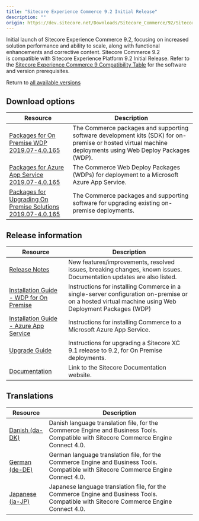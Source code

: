 ```yaml
---
title: "Sitecore Experience Commerce 9.2 Initial Release"
description: ""
origin: https://dev.sitecore.net/Downloads/Sitecore_Commerce/92/Sitecore_Experience_Commerce_92_Initial_Release.aspx
---
```


Initial launch of Sitecore Experience Commerce 9.2, focusing on increased solution performance and ability to scale, along with functional enhancements and corrective content. Sitecore Commerce 9.2 is compatible with Sitecore Experience Platform 9.2 Initial Release. Refer to the [Sitecore Experience Commerce 9 Compatibility Table](https://kb.sitecore.net/articles/804595) for the software and version prerequisites.

Return to [all available versions](/downloads/Sitecore_Commerce)

## Download options

 | Resource | Description |
 | --- | --- |
 | [Packages for On Premise WDP 2019.07-4.0.165](https://scdp.blob.core.windows.net/downloads/Sitecore%20Commerce/92/Sitecore%20Experience%20Commerce%2092%20Initial%20Release/Secure/Sitecore.Commerce.WDP.2019.07-4.0.165.zip) | The Commerce packages and supporting software development kits (SDK) for on-premise or hosted virtual machine deployments using Web Deploy Packages (WDP). |
 | [Packages for Azure App Service 2019.07-4.0.165](https://scdp.blob.core.windows.net/downloads/Sitecore%20Commerce/92/Sitecore%20Experience%20Commerce%2092%20Initial%20Release/Secure/Sitecore.Commerce.Azure.2019.07-4.0.165.zip) | The Commerce Web Deploy Packages (WDPs) for deployment to a Microsoft Azure App Service. |
 | [Packages for Upgrading On Premise Solutions 2019.07-4.0.165](https://scdp.blob.core.windows.net/downloads/Sitecore%20Commerce/92/Sitecore%20Experience%20Commerce%2092%20Initial%20Release/Secure/Sitecore.Commerce.2019.07-4.0.165.zip) | The Commerce packages and supporting software for upgrading existing on-premise deployments. |

## Release information

 | Resource | Description |
 | --- | --- |
 | [Release Notes](/downloads/Sitecore_Commerce/92/Sitecore_Experience_Commerce_92_Initial_Release/Release_Notes) | New features/improvements, resolved issues, breaking changes, known issues. Documentation updates are also listed. |
 | [Installation Guide - WDP for On Premise](https://scdp.blob.core.windows.net/downloads/Sitecore%20Commerce/92/Sitecore%20Experience%20Commerce%2092%20Initial%20Release/Secure/Sitecore_XC-9.2_Installation_Guide_for_On-Prem.pdf) | Instructions for installing Commerce in a single-server configuration on-premise or on a hosted virtual machine using Web Deployment Packages (WDP) |
 | [Installation Guide - Azure App Service](https://scdp.blob.core.windows.net/downloads/Sitecore%20Commerce/92/Sitecore%20Experience%20Commerce%2092%20Initial%20Release/Secure/Sitecore_XC-9.2_Installation_Guide_for_Azure.pdf) | Instructions for installing Commerce to a Microsoft Azure App Service. |
 | [Upgrade Guide](https://scdp.blob.core.windows.net/downloads/Sitecore%20Commerce/92/Sitecore%20Experience%20Commerce%2092%20Initial%20Release/Secure/Sitecore_Experience_Commerce_Upgrade_Guide_for_9.2.pdf) | Instructions for upgrading a Sitecore XC 9.1 release to 9.2, for On Premise deployments. |
 | [Documentation](https://doc.sitecore.com/) | Link to the Sitecore Documentation website. |

## Translations

 | Resource | Description |
 | --- | --- |
 | [Danish (da-DK)](https://scdp.blob.core.windows.net/downloads/Sitecore%20Commerce/92/Sitecore%20Experience%20Commerce%2092%20Initial%20Release/Secure/da-DK.xml) | Danish language translation file, for the Commerce Engine and Business Tools. Compatible with Sitecore Commerce Engine Connect 4.0. |
 | [German (de-DE)](https://scdp.blob.core.windows.net/downloads/Sitecore%20Commerce/92/Sitecore%20Experience%20Commerce%2092%20Initial%20Release/Secure/de-DE.xml) | German language translation file, for the Commerce Engine and Business Tools. Compatible with Sitecore Commerce Engine Connect 4.0. |
 | [Japanese (ja-JP)](https://scdp.blob.core.windows.net/downloads/Sitecore%20Commerce/92/Sitecore%20Experience%20Commerce%2092%20Initial%20Release/Secure/ja-JP.xml) | Japanese language translation file, for the Commerce Engine and Business Tools. Compatible with Sitecore Commerce Engine Connect 4.0. |